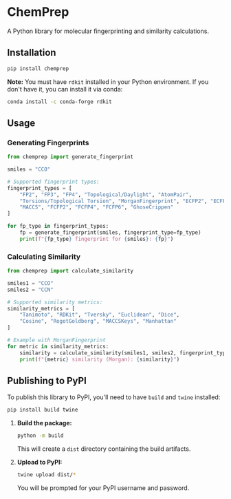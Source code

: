 # ChemPrep

A Python library for molecular fingerprinting and similarity calculations.

## Installation

```bash
pip install chemprep
```

**Note:** You must have `rdkit` installed in your Python environment. If you don't have it, you can install it via conda:

```bash
conda install -c conda-forge rdkit
```

## Usage

### Generating Fingerprints

```python
from chemprep import generate_fingerprint

smiles = "CCO"

# Supported fingerprint types:
fingerprint_types = [
    "FP2", "FP3", "FP4", "Topological/Daylight", "AtomPair", 
    "Torsions/Topological Torsion", "MorganFingerprint", "ECFP2", "ECFP4", "ECFP6", 
    "MACCS", "FCFP2", "FCFP4", "FCFP6", "GhoseCrippen"
]

for fp_type in fingerprint_types:
    fp = generate_fingerprint(smiles, fingerprint_type=fp_type)
    print(f"{fp_type} fingerprint for {smiles}: {fp}")

```

### Calculating Similarity

```python
from chemprep import calculate_similarity

smiles1 = "CCO"
smiles2 = "CCN"

# Supported similarity metrics:
similarity_metrics = [
    "Tanimoto", "RDKit", "Tversky", "Euclidean", "Dice", 
    "Cosine", "RogotGoldberg", "MACCSKeys", "Manhattan"
]

# Example with MorganFingerprint
for metric in similarity_metrics:
    similarity = calculate_similarity(smiles1, smiles2, fingerprint_type="MorganFingerprint", similarity_metric=metric)
    print(f"{metric} similarity (Morgan): {similarity}")

```

## Publishing to PyPI

To publish this library to PyPI, you'll need to have `build` and `twine` installed:

```bash
pip install build twine
```

1.  **Build the package:**

    ```bash
    python -m build
    ```

    This will create a `dist` directory containing the build artifacts.

2.  **Upload to PyPI:**

    ```bash
    twine upload dist/*
    ```

    You will be prompted for your PyPI username and password.